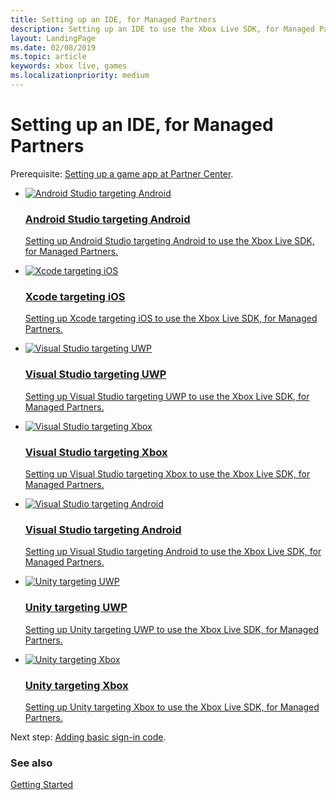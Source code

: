 ```yaml
---
title: Setting up an IDE, for Managed Partners
description: Setting up an IDE to use the Xbox Live SDK, for Managed Partners.
layout: LandingPage
ms.date: 02/08/2019
ms.topic: article
keywords: xbox live, games
ms.localizationpriority: medium
---
```


# Setting up an IDE, for Managed Partners

Prerequisite: [Setting up a game app at Partner Center](../../setup-partner-center/index.md).


<ul class="cardsF panelContent cols cols2">
    <li>
        <a href="as-android/index.md">
            <div class="cardSize">
                <div class="cardPadding">
                    <div class="card">
                        <div class="cardImageOuter">
                            <div class="cardImage">
                                <img src="https://docs.microsoft.com/media/logos/logo_android-studio-na.svg" alt="Android Studio targeting Android"/>
                                <!-- <img src="https://docs.microsoft.com/media/logos/logo_android.svg" alt="Android Studio targeting Android"/> -->
                            </div>
                        </div>
                        <div class="cardText">
                            <h3>Android Studio targeting Android</h3>
                            <p>Setting up Android Studio targeting Android to use the Xbox Live SDK, for Managed Partners.</p>
                        </div>
                    </div>
                </div>
            </div>
        </a>
    </li>
    <li>
        <a href="xcode-ios/index.md">
            <div class="cardSize">
                <div class="cardPadding">
                    <div class="card">
                        <div class="cardImageOuter">
                            <div class="cardImage">
                                <img src="https://docs.microsoft.com/media/logos/logo_xcode.svg" alt="Xcode targeting iOS"/>
                                <!-- <img src="https://docs.microsoft.com/media/logos/logo_ios.svg" alt="Xcode targeting iOS"/> -->
                            </div>
                        </div>
                        <div class="cardText">
                            <h3>Xcode targeting iOS</h3>
                            <p>Setting up Xcode targeting iOS to use the Xbox Live SDK, for Managed Partners.</p>
                        </div>
                    </div>
                </div>
            </div>
        </a>
    </li>
    <li>
        <a href="vs-uwp/index.md">
            <div class="cardSize">
                <div class="cardPadding">
                    <div class="card">
                        <div class="cardImageOuter">
                            <div class="cardImage">
                                <img src="https://docs.microsoft.com/media/logos/logo_visual-studio.svg" alt="Visual Studio targeting UWP"/>
                                <!-- <img src="https://docs.microsoft.com/media/logos/logo_Windows.svg" alt="Visual Studio targeting UWP"/> -->
                            </div>
                        </div>
                        <div class="cardText">
                            <h3>Visual Studio targeting UWP</h3>
                            <p>Setting up Visual Studio targeting UWP to use the Xbox Live SDK, for Managed Partners.</p>
                        </div>
                    </div>
                </div>
            </div>
        </a>
    </li>
    <li>
        <a href="vs-xbox/index.md">
            <div class="cardSize">
                <div class="cardPadding">
                    <div class="card">
                        <div class="cardImageOuter">
                            <div class="cardImage">
                                <img src="https://docs.microsoft.com/media/logos/logo_visual-studio.svg" alt="Visual Studio targeting Xbox"/>
                                <!-- <img src="xbox-logo.png" alt="Visual Studio targeting Xbox"/> -->
                            </div>
                        </div>
                        <div class="cardText">
                            <h3>Visual Studio targeting Xbox</h3>
                            <p>Setting up Visual Studio targeting Xbox to use the Xbox Live SDK, for Managed Partners.</p>
                        </div>
                    </div>
                </div>
            </div>
        </a>
    </li>
    <li>
        <a href="vs-android/index.md">
            <div class="cardSize">
                <div class="cardPadding">
                    <div class="card">
                        <div class="cardImageOuter">
                            <div class="cardImage">
                                <img src="https://docs.microsoft.com/media/logos/logo_visual-studio.svg" alt="Visual Studio targeting Android"/>
                                <!-- <img src="https://docs.microsoft.com/media/logos/logo_android.svg" alt="Visual Studio targeting Android"/> -->
                            </div>
                        </div>
                        <div class="cardText">
                            <h3>Visual Studio targeting Android</h3>
                            <p>Setting up Visual Studio targeting Android to use the Xbox Live SDK, for Managed Partners.</p>
                        </div>
                    </div>
                </div>
            </div>
        </a>
    </li>
    <li>
        <a href="unity-uwp/index.md">
            <div class="cardSize">
                <div class="cardPadding">
                    <div class="card">
                        <div class="cardImageOuter">
                            <div class="cardImage">
                                <img src="https://docs.microsoft.com/media/logos/logo_unity.svg" alt="Unity targeting UWP"/>
                                <!-- <img src="https://docs.microsoft.com/media/logos/logo_Windows.svg" alt="Unity targeting UWP"/> -->
                            </div>
                        </div>
                        <div class="cardText">
                            <h3>Unity targeting UWP</h3>
                            <p>Setting up Unity targeting UWP to use the Xbox Live SDK, for Managed Partners.</p>
                        </div>
                    </div>
                </div>
            </div>
        </a>
    </li>
    <li>
        <a href="unity-xbox/index.md">
            <div class="cardSize">
                <div class="cardPadding">
                    <div class="card">
                        <div class="cardImageOuter">
                            <div class="cardImage">
                                <img src="https://docs.microsoft.com/media/logos/logo_unity.svg" alt="Unity targeting Xbox"/>
                                <!-- <img src="xbox-logo.png" alt="Unity targeting Xbox"/> -->
                            </div>
                        </div>
                        <div class="cardText">
                            <h3>Unity targeting Xbox</h3>
                            <p>Setting up Unity targeting Xbox to use the Xbox Live SDK, for Managed Partners.</p>
                        </div>
                    </div>
                </div>
            </div>
        </a>
    </li>
</ul>


Next step: [Adding basic sign-in code](../../add-signin-code/index.md).


### See also

[Getting Started](../../index.md)

